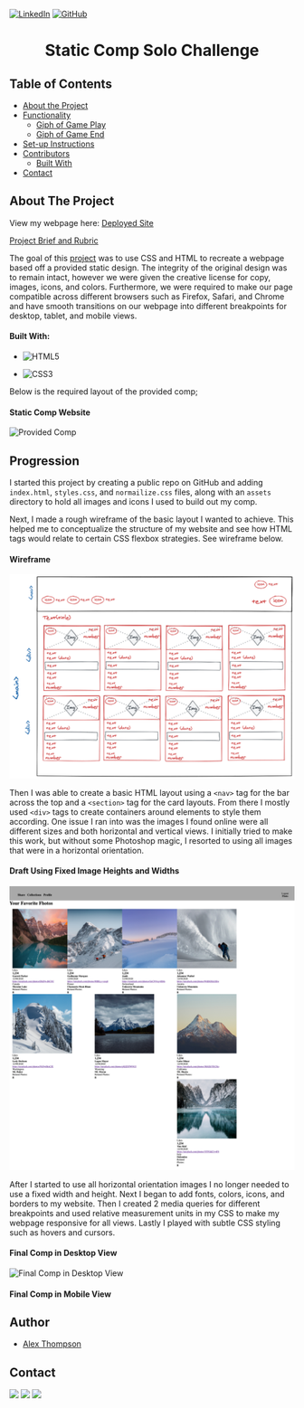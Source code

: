 [![LinkedIn](https://img.shields.io/badge/-LinkedIn-black.svg?style=flat-square&logo=linkedin&colorB=555)](https://www.linkedin.com/in/alex-thompson-309070a2/ )
[![GitHub](https://img.shields.io/badge/GitHub-black.svg?&style=flat-square&logo=github&logoColor=white)](https://github.com/alexthompson207)

<p align="center">
  <a href="https://github.com/alexthompson207/static-comp">
    <!-- <img src="images/logo.png" alt="Logo" width="80" height="80"> -->
  </a>

  <h1 align="center">Static Comp Solo Challenge</h1>



## Table of Contents

- [About the Project](#about-the-project)
- [Functionality](#functionality)
  - [Giph of Game Play](#game-play)
  - [Giph of Game End](#game-end)
- [Set-up Instructions](#set-up-instructions)
- [Contributors](#contributors)
  - [Built With](#built-with)
- [Contact](#contact)


## About The Project

View my webpage here: [Deployed Site](https://alexthompson207.github.io/static-comp/)

[Project Brief and Rubric](https://frontend.turing.io/projects/module-1/m1-static-comp)

The goal of this [project](https://alexthompson207.github.io/static-comp/) was to use CSS and HTML to recreate a webpage based off a provided static design. The integrity of the original design was to remain intact, however we were given the creative license for copy, images, icons, and colors. Furthermore, we were required to make our  page compatible across different browsers such as Firefox, Safari, and Chrome and have smooth transitions on our webpage into different breakpoints for desktop, tablet, and mobile views.



#### Built With:

- ![HTML5](https://img.shields.io/badge/-HTML5-black?style=flat-square&logo=html5&logoColor=white)

- ![CSS3](https://img.shields.io/badge/-CSS3-black?style=flat-square&logo=css3)

Below is the required layout of the provided comp;
#### Static Comp Website

![Provided Comp](https://frontend.turing.io/assets/images/static-comp-challenge-2.jpg)


## Progression

I started this project by creating a public repo on GitHub and adding `index.html`, `styles.css`, and `normailize.css` files, along with an `assets` directory to hold all images and icons I used to build out my comp. 

Next, I made a rough wireframe of the basic layout I wanted to achieve. This helped me to conceptualize the structure of my website and see how HTML tags would relate to certain CSS flexbox strategies. 
See wireframe below.

#### Wireframe
![Wireframe](assets/wireframe.png)

Then I was able to create a basic HTML layout using a `<nav>` tag for the bar across the top and a `<section>` tag for the card layouts. From there I mostly used `<div>` tags to create containers around elements to style them according. One issue I ran into was the images I found online were all different sizes and both horizontal and vertical views. I initially tried to make this work, but without some Photoshop magic, I resorted to using all images that were in a horizontal orientation. 

#### Draft Using Fixed Image Heights and Widths
![Draft of Comp](assets/comp-1.png)


After I started to use all horizontal orientation images I no longer needed to use a fixed width and height. Next I began to add fonts, colors, icons, and borders to my website. Then I created 2 media queries for different breakpoints and used relative measurement units in my CSS to make my webpage responsive for all views. Lastly I played with subtle CSS styling such as hovers and cursors. 

#### Final Comp in Desktop View
![Final Comp in Desktop View](assets/final.png)

#### Final Comp in Mobile View

## Author

* [Alex Thompson](https://github.com/alexthompson207)


## Contact

[<img src="https://img.shields.io/badge/LinkedIn-alex--thompson-informational?style=for-the-badge&labelColor=black&logo=linkedin&logoColor=0077b5&&color=0077b5"/>][linkedin]
[<img src="https://img.shields.io/badge/Gmail-ahthomps1@gmail.com-informational?style=for-the-badge&labelColor=black&logoColor=d14836&logo=microsoft&color=d14836"/>][gmail]
[<img src="https://img.shields.io/badge/Github-AlexThompson207-informational?style=for-the-badge&labelColor=black&logo=github&color=7d88e6"/>][github]



<!-- Personal Definitions  -->

[linkedin]: https://www.linkedin.com/in/alex-thompson-309070a2/
[Gmail]: mailto:ahthomps1@gmail.com
[github]: https://github.com/alexthompson207
